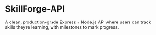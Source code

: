 # SkillForge-API
A clean, production-grade Express + Node.js API where users can track skills they’re learning, with milestones to mark progress.
